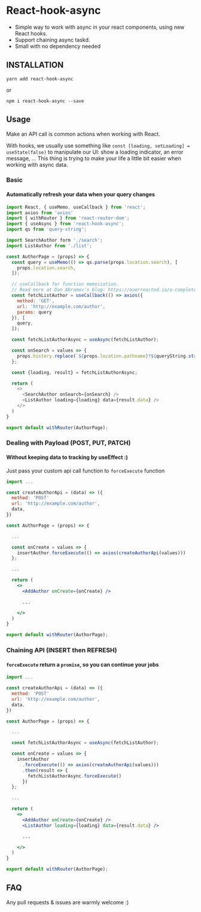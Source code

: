# React-hook-async

- Simple way to work with async in your react components, using new React hooks.
- Support chaining async taskd.
- Small with no dependency needed

## INSTALLATION

`yarn add react-hook-async`

or

`npm i react-hook-async --save`

## Usage

Make an API call is common actions when working with React.

With hooks, we usually use something like `const [loading, setLoading] = useState(false)` to manipulate our UI: show a loading indicator, an error message, ... This thing is trying to make your life a little bit easier when working with async data.

### Basic

#### Automatically refresh your data when your query changes

```js
import React, { useMemo, useCallback } from 'react';
import axios from 'axios'
import { withRouter } from 'react-router-dom';
import { useAsync } from 'react-hook-async';
import qs from 'query-string';

import SearchAuthor form './search';
import ListAuthor from './list';

const AuthorPage = (props) => {
  const query = useMemo(() => qs.parse(props.location.search), [
    props.location.search,
  ]);

  // useCallback for function memoization.
  // Read more at Dan Abramov's blog: https://overreacted.io/a-complete-guide-to-useeffect/#but-i-cant-put-this-function-inside-an-effect
  const fetchListAuthor = useCallback(() => axios({
    method: 'GET',
    url: 'http://example.com/author',
    params: query
  }), [
    query,
  ]);

  const fetchListAuthorAsync = useAsync(fetchListAuthor);

  const onSearch = values => {
    props.history.replace(`${props.location.pathname}?${queryString.stringify(value)}`);
  };

  const {loading, result} = fetchListAuthorAsync;

  return (
    <>
      <SearchAuthor onSearch={onSearch} />
      <ListAuthor loading={loading} data={result.data} />
    </>
  )
}

export default withRouter(AuthorPage);
```

### Dealing with Payload (POST, PUT, PATCH)

#### Without keeping data to tracking by useEffect :)

Just pass your custom api call function to `forceExecute` function

```jsx
import ...

const createAuthorApi = (data) => ({
  method: 'POST'
  url: 'http://example.com/author',
  data,
})

const AuthorPage = (props) => {

  ...

  const onCreate = values => {
    insertAuthor.forceExecute(() => axios(createAuthorApi(values)))
  };

  ...

  return (
    <>
      <AddAuthor onCreate={onCreate} />

      ...

    </>
  )
}

export default withRouter(AuthorPage);
```

### Chaining API (INSERT then REFRESH)

#### `forceExecute` return a `promise`, so you can continue your jobs

```jsx
import ...

const createAuthorApi = (data) => ({
  method: 'POST'
  url: 'http://example.com/author',
  data,
})

const AuthorPage = (props) => {

  ...

  const fetchListAuthorAsync = useAsync(fetchListAuthor);

  const onCreate = values => {
    insertAuthor
      .forceExecute(() => axios(createAuthorApi(values)))
      .then(result => {
        fetchListAuthorAsync.forceExecute()
      })
  };

  ...

  return (
    <>
      <AddAuthor onCreate={onCreate} />
      <ListAuthor loading={loading} data={result.data} />

      ...

    </>
  )
}

export default withRouter(AuthorPage);
```

## FAQ

Any pull requests & issues are warmly welcome :)
